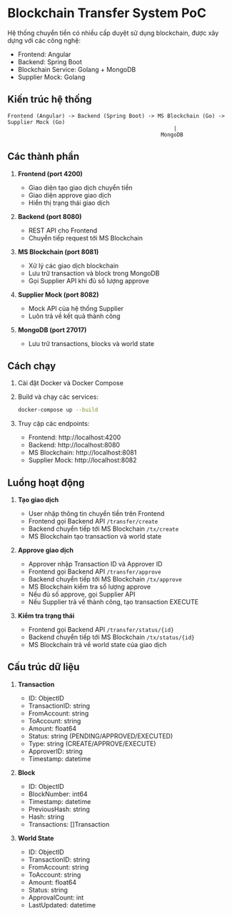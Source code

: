# Blockchain Transfer System PoC

Hệ thống chuyển tiền có nhiều cấp duyệt sử dụng blockchain, được xây dựng với các công nghệ:
- Frontend: Angular
- Backend: Spring Boot
- Blockchain Service: Golang + MongoDB
- Supplier Mock: Golang

## Kiến trúc hệ thống

```
Frontend (Angular) -> Backend (Spring Boot) -> MS Blockchain (Go) -> Supplier Mock (Go)
                                                    |
                                                MongoDB
```

## Các thành phần

1. **Frontend (port 4200)**
   - Giao diện tạo giao dịch chuyển tiền
   - Giao diện approve giao dịch
   - Hiển thị trạng thái giao dịch

2. **Backend (port 8080)**
   - REST API cho Frontend
   - Chuyển tiếp request tới MS Blockchain

3. **MS Blockchain (port 8081)**
   - Xử lý các giao dịch blockchain
   - Lưu trữ transaction và block trong MongoDB
   - Gọi Supplier API khi đủ số lượng approve

4. **Supplier Mock (port 8082)**
   - Mock API của hệ thống Supplier
   - Luôn trả về kết quả thành công

5. **MongoDB (port 27017)**
   - Lưu trữ transactions, blocks và world state

## Cách chạy

1. Cài đặt Docker và Docker Compose

2. Build và chạy các services:
   ```bash
   docker-compose up --build
   ```

3. Truy cập các endpoints:
   - Frontend: http://localhost:4200
   - Backend: http://localhost:8080
   - MS Blockchain: http://localhost:8081
   - Supplier Mock: http://localhost:8082

## Luồng hoạt động

1. **Tạo giao dịch**
   - User nhập thông tin chuyển tiền trên Frontend
   - Frontend gọi Backend API `/transfer/create`
   - Backend chuyển tiếp tới MS Blockchain `/tx/create`
   - MS Blockchain tạo transaction và world state

2. **Approve giao dịch**
   - Approver nhập Transaction ID và Approver ID
   - Frontend gọi Backend API `/transfer/approve`
   - Backend chuyển tiếp tới MS Blockchain `/tx/approve`
   - MS Blockchain kiểm tra số lượng approve
   - Nếu đủ số approve, gọi Supplier API
   - Nếu Supplier trả về thành công, tạo transaction EXECUTE

3. **Kiểm tra trạng thái**
   - Frontend gọi Backend API `/transfer/status/{id}`
   - Backend chuyển tiếp tới MS Blockchain `/tx/status/{id}`
   - MS Blockchain trả về world state của giao dịch

## Cấu trúc dữ liệu

1. **Transaction**
   - ID: ObjectID
   - TransactionID: string
   - FromAccount: string
   - ToAccount: string
   - Amount: float64
   - Status: string (PENDING/APPROVED/EXECUTED)
   - Type: string (CREATE/APPROVE/EXECUTE)
   - ApproverID: string
   - Timestamp: datetime

2. **Block**
   - ID: ObjectID
   - BlockNumber: int64
   - Timestamp: datetime
   - PreviousHash: string
   - Hash: string
   - Transactions: []Transaction

3. **World State**
   - ID: ObjectID
   - TransactionID: string
   - FromAccount: string
   - ToAccount: string
   - Amount: float64
   - Status: string
   - ApprovalCount: int
   - LastUpdated: datetime

